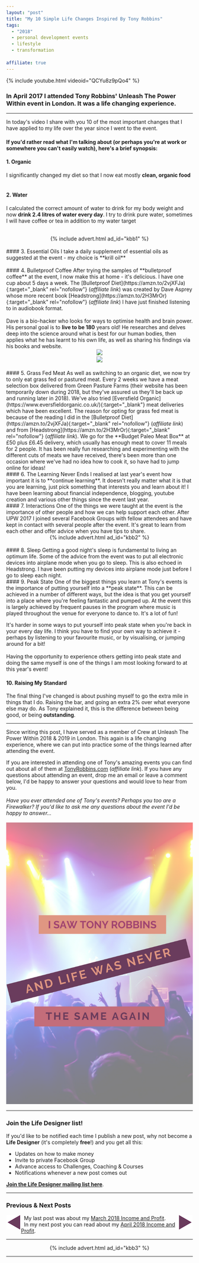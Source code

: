 ```yaml
---
layout: "post"
title: "My 10 Simple Life Changes Inspired By Tony Robbins"
tags:
  - "2018"
  - personal development events
  - lifestyle
  - transformation

affiliate: true
---
```

{% include youtube.html videoid="QCYu8z9pQo4" %}

### In April 2017 I attended Tony Robbins' Unleash The Power Within event in London. It was a life changing experience.
***  

In today's video I share with you 10 of the most important changes that I have applied to my life over the year since I went to the event.

#### If you'd rather read what I'm talking about (or perhaps you're at work or somewhere you can't easily watch), here's a brief synopsis:

#### 1. Organic
I significantly changed my diet so that I now eat mostly **clean, organic food**<br><br>
#### 2. Water
I calculated the correct amount of water to drink for my body weight and now **drink 2.4 litres of water every day**. I try to drink pure water, sometimes I will have coffee or tea in addition to my water target<br><br>

<!-- START ADVERTISER: KBB ad 1 -->
<center>
{% include advert.html ad_id="kbb1" %}
</center>
<!-- END ADVERTISER: KBB1 -->
<br />
#### 3. Essential Oils
I take a daily supplement of essential oils as suggested at the event - my choice is **krill oil**<br><br>
#### 4. Bulletproof Coffee
After trying the samples of **bulletproof coffee** at the event, I now make this at home - it's delicious. I have one cup about 5 days a week. The [Bulletproof Diet](https://amzn.to/2vjXFJa){:target="_blank" rel="nofollow"} (<i>affiliate link</i>) was created by Dave Asprey whose more recent book [Headstrong](https://amzn.to/2H3MrOr){:target="_blank" rel="nofollow"} (<i>affiliate link</i>) I have just finished listening to in audiobook format.<br><br>
Dave is a bio-hacker who looks for ways to optimise health and brain power. His personal goal is to <b>live to be 180</b> years old! He researches and delves deep into the science around what is best for our human bodies, then applies what he has learnt to his own life, as well as sharing his findings via his books and website.

<center>
<a target="_blank"  href="https://www.amazon.co.uk/gp/product/1623368383/ref=as_li_tl?ie=UTF8&camp=1634&creative=6738&creativeASIN=1623368383&linkCode=as2&tag=ild0b-21&linkId=fda7ec64bd0096fbf01ccd975427bbf9"><img border="0" src="//ws-eu.amazon-adsystem.com/widgets/q?_encoding=UTF8&MarketPlace=GB&ASIN=1623368383&ServiceVersion=20070822&ID=AsinImage&WS=1&Format=_SL250_&tag=ild0b-21" ></a><img src="//ir-uk.amazon-adsystem.com/e/ir?t=ild0b-21&l=am2&o=2&a=1623368383" width="1" height="1" border="0" alt="" style="border:none !important; margin:0px !important;" />
<br>
<a target="_blank"  href="https://www.amazon.co.uk/gp/product/0062652419/ref=as_li_tl?ie=UTF8&camp=1634&creative=6738&creativeASIN=0062652419&linkCode=as2&tag=ild0b-21&linkId=1983545740070b3ae60119269ffe6018"><img border="0" src="//ws-eu.amazon-adsystem.com/widgets/q?_encoding=UTF8&MarketPlace=GB&ASIN=0062652419&ServiceVersion=20070822&ID=AsinImage&WS=1&Format=_SL250_&tag=ild0b-21" ></a><img src="//ir-uk.amazon-adsystem.com/e/ir?t=ild0b-21&l=am2&o=2&a=0062652419" width="1" height="1" border="0" alt="" style="border:none !important; margin:0px !important;" />
</center>
<br>
#### 5. Grass Fed Meat
As well as switching to an organic diet, we now try to only eat grass fed or pastured meat. Every 2 weeks we have a meat selection box delivered from Green Pasture Farms (their website has been temporarily down during 2018, but they've assured us they'll be back up and running later in 2018). We've also tried [Eversfield Organic](https://www.eversfieldorganic.co.uk/){:target="_blank"} meat deliveries which have been excellent. The reason for opting for grass fed meat is because of the reading I did in the [Bulletproof Diet](https://amzn.to/2vjXFJa){:target="_blank" rel="nofollow"} (<i>affiliate link</i>) and from [Headstrong](https://amzn.to/2H3MrOr){:target="_blank" rel="nofollow"} (<i>affiliate link</i>). We go for the **Budget Paleo Meat Box** at £50 plus £6.45 delivery, which usually has enough meat to cover 11 meals for 2 people. It has been really fun researching and experimenting with the different cuts of meats we have received, there's been more than one occasion where we've had no idea how to cook it, so have had to jump online for ideas!
<br>
#### 6. The Learning Never Ends
I realised at last year's event how important it is to **continue learning**. It doesn't really matter what it is that you are learning, just pick something that interests you and learn about it! I have been learning about financial independence, blogging, youtube creation and various other things since the event last year.
<br>
#### 7. Interactions
One of the things we were taught at the event is the importance of other people and how we can help support each other. After UPW 2017 I joined several Facebook Groups with fellow attendees and have kept in contact with several people after the event. It's great to learn from each other and offer advice when you have tips to share.
<br>
<!-- START ADVERTISER: KBB ad 2 -->
<center>
{% include advert.html ad_id="kbb2" %}
</center>
<!-- END ADVERTISER: KBB2 -->
<br />
#### 8. Sleep
Getting a good night's sleep is fundamental to living an optimum life. Some of the advice from the event was to put all electronic devices into airplane mode when you go to sleep. This is also echoed in Headstrong. I have been putting my devices into airplane mode just before I go to sleep each night.
<br>
#### 9. Peak State
One of the biggest things you learn at Tony's events is the importance of putting yourself into a **peak state**. This can be achieved in a number of different ways, but the idea is that you get yourself into a place where you're feeling fantastic and pumped up. At the event this is largely achieved by frequent pauses in the program where music is played throughout the venue for everyone to dance to. It's a lot of fun!

It's harder in some ways to put yourself into peak state when you're back in your every day life. I think you have to find your own way to achieve it - perhaps by listening to your favourite music, or by visualising, or jumping around for a bit!  <br><br>
Having the opportunity to experience others getting into peak state and doing the same myself is one of the things I am most looking forward to at this year's event!
<br>
#### 10. Raising My Standard
The final thing I've changed is about pushing myself to go the extra mile in things that I do. Raising the bar, and going an extra 2% over what everyone else may do. As Tony explained it, this is the difference between being good, or being **outstanding**.
<br>

****

Since writing this post, I have served as a member of Crew at Unleash The Power Within 2018 & 2019 in London. This again is a life changing experience, where we can put into practice some of the things learned after attending the event.

If you are interested in attending one of Tony's amazing events you can find out about all of them at <a href="http://www.anrdoezrs.net/click-9093862-12703194" target="_top"> TonyRobbins.com</a> (<i>affiliate link</i>). If you have any questions about attending an event, drop me an email or leave a comment below, I'd be happy to answer your questions and would love to hear from you.
<br>    
*Have you ever attended one of Tony's events? Perhaps you too are a Firewalker? If you'd like to ask me any questions about the event I'd be happy to answer...*
<br><br>
![My 10 Simple Life Changes Inspiried By Tony Robbins Pinterest image](/i/2018/changes-after-tony-robbins-pin.png)
<br>

***

### Join the Life Designer list!

If you'd like to be notified each time I publish a new post, why not become a <b>Life Designer</b> (it's completely <b>free</b>!) and you get all this:

- Updates on how to make money
- Invite to private Facebook Group
- Advance access to Challenges, Coaching & Courses
- Notifications whenever a new post comes out

[**Join the Life Designer mailing list here**](/signup/signup_page).

****

### Previous & Next Posts

<a href="/posts/march-2018-income-report.html" style="float: left"><img src='/i/backward.png' alt='backward arrow for previous post' /></a> &nbsp;
<a href="/posts/april-2018-income-report.html" style="float: right"><img src='/i/forward.png' alt='forward arrow for next post' /></a>
My last post was about my [March 2018 Income and Profit](/posts/march-2018-income-report.html).<br>
&nbsp;&nbsp;In my next post you can read about my [April 2018 Income and Profit](/posts/april-2018-income-report.html).

***

<!-- START ADVERTISER: KBB ad 3 -->
<center>
{% include advert.html ad_id="kbb3" %}
</center>
<!-- END ADVERTISER: KBB3 -->

***
